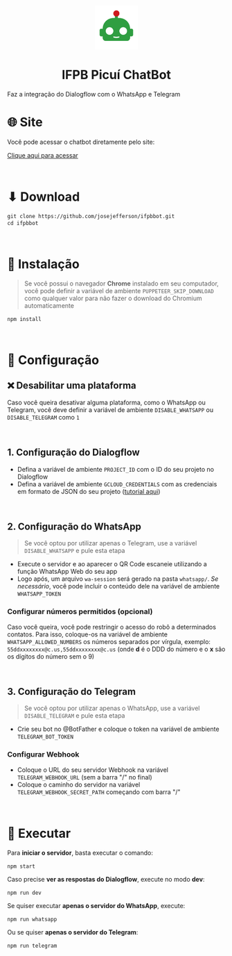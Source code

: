 <div align="center">
	<img height="100" src="logo.png" alt="Logo">
	<h1>IFPB Picuí ChatBot</h1>
</div>

Faz a integração do Dialogflow com o WhatsApp e Telegram

# 🌐 Site
Você pode acessar o chatbot diretamente pelo site:

[Clique aqui para acessar](https://ifpbchatbot.jeffersondantas.repl.co/)

<br>

# ⬇ Download
```
git clone https://github.com/josejefferson/ifpbbot.git
cd ifpbbot
```

<br>

# 🔧 Instalação
> Se você possui o navegador **Chrome** instalado em seu computador, você pode definir a variável de ambiente `PUPPETEER_SKIP_DOWNLOAD` como qualquer valor para não fazer o download do Chromium automaticamente

```
npm install
```

<br>

# 🔧 Configuração

## ❌ Desabilitar uma plataforma
Caso você queira desativar alguma plataforma, como o WhatsApp ou Telegram, você deve definir a variável de ambiente `DISABLE_WHATSAPP`
ou `DISABLE_TELEGRAM` como `1`

<br>

## 1. Configuração do Dialogflow
* Defina a variável de ambiente `PROJECT_ID` com o ID do seu projeto no Dialogflow
* Defina a variável de ambiente `GCLOUD_CREDENTIALS` com as credenciais em formato de JSON do seu projeto ([tutorial aqui](https://botflo.com/understanding-dialogflow-service-account-roles-and-their-use-cases/))

<br>

## 2. Configuração do WhatsApp
> Se você optou por utilizar apenas o Telegram, use a variável `DISABLE_WHATSAPP` e pule esta etapa

* Execute o servidor e ao aparecer o QR Code escaneie utilizando a função WhatsApp Web do seu app
* Logo após, um arquivo `wa-session` será gerado na pasta `whatsapp/`. *Se necessário*, você pode incluir o conteúdo dele na variável de ambiente `WHATSAPP_TOKEN`

### Configurar números permitidos (opcional)
Caso você queira, você pode restringir o acesso do robô a determinados contatos. Para isso, coloque-os na variável de ambiente `WHATSAPP_ALLOWED_NUMBERS` os números separados por vírgula, exemplo: `55ddxxxxxxxx@c.us,55ddxxxxxxxx@c.us` (onde **d** é o DDD do número e o **x** são os dígitos do número sem o 9)

<br>

## 3. Configuração do Telegram
> Se você optou por utilizar apenas o WhatsApp, use a variável `DISABLE_TELEGRAM` e pule esta etapa

* Crie seu bot no @BotFather e coloque o token na variável de ambiente `TELEGRAM_BOT_TOKEN`

### Configurar Webhook
* Coloque o URL do seu servidor Webhook na variável `TELEGRAM_WEBHOOK_URL` (sem a barra "/" no final)
* Coloque o caminho do servidor na variável `TELEGRAM_WEBHOOK_SECRET_PATH` começando com barra "/"

<br>

# 🚀 Executar
Para **iniciar o servidor**, basta executar o comando:
```
npm start
```

Caso precise **ver as respostas do Dialogflow**, execute no modo **dev**:
```
npm run dev
```

Se quiser executar **apenas o servidor do WhatsApp**, execute:
```
npm run whatsapp
```

Ou se quiser **apenas o servidor do Telegram**:
```
npm run telegram
```